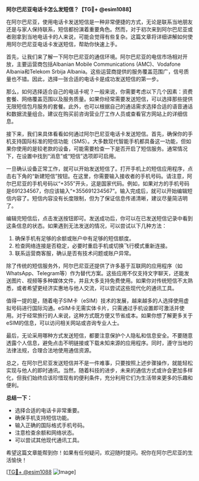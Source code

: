 **阿尔巴尼亚电话卡怎么发短信？【TG💪+ @esim1088】**

在阿尔巴尼亚，使用电话卡发送短信是一种非常便捷的方式，无论是联系当地朋友还是与家人保持联系，短信都扮演着重要角色。然而，对于初次来到阿尔巴尼亚或者刚拿到当地电话卡的人来说，可能会觉得有些复杂。这篇文章将详细讲解如何使用阿尔巴尼亚电话卡发送短信，帮助你快速上手。

首先，让我们来了解一下阿尔巴尼亚的通信环境。阿尔巴尼亚的电信市场相对开放，主要运营商包括Albanian Mobile Communications (AMC)、Vodafone Albania和Telekom Srbija Albania。这些运营商提供的服务覆盖范围广，信号质量也不错。因此，选择一张合适的电话卡是成功发送短信的第一步。

那么，如何选择适合自己的电话卡呢？一般来说，你需要考虑以下几个因素：资费套餐、网络覆盖范围以及服务质量。如果你经常需要发送短信，可以选择那些提供无限短信包月服务的套餐。此外，也可以根据自己的通话需求选择合适的语音通话和数据流量组合。建议在购买前咨询营业厅工作人员或查看官方网站上的详细信息。

接下来，我们来具体看看如何通过阿尔巴尼亚电话卡发送短信。首先，确保你的手机支持国际标准的短信功能（SMS）。大多数现代智能手机都具备这一功能，但如果你使用的是较老款的设备，可能需要检查一下是否开启了短信服务。通常情况下，在设置中找到“消息”或“短信”选项即可启用。

一旦确认设备正常工作，就可以开始发送短信了。打开手机上的短信应用程序，点击右下角的“新建短信”按钮。在这里，你需要输入接收者的手机号码。请注意，阿尔巴尼亚的手机号码以“+355”开头，这是国家代码。例如，如果对方的手机号码是691234567，你应该输入“+355691234567”。输入完成后，就可以开始编辑短信内容了。短信内容没有长度限制，但为了保证信息传递清晰，建议尽量简洁明了。

编辑完短信后，点击发送按钮即可。发送成功后，你可以在已发送短信记录中看到这条信息的状态。如果遇到无法发送的情况，可以尝试以下几种方法：

1. 确保手机有足够的余额或账户中有足够的短信额度。
2. 检查网络连接是否稳定，必要时重启手机或切换飞行模式重新连接。
3. 联系运营商客服，确认是否有技术问题或账户异常。

除了传统的短信服务外，阿尔巴尼亚还提供了许多基于互联网的应用程序（如WhatsApp、Telegram等）作为替代方案。这些应用不仅支持文字聊天，还能发送图片、视频等多种媒体文件，并且大多支持免费使用。如果你对传统短信不太熟悉，或者希望更经济实惠地与他人交流，可以尝试这些现代化的通讯工具。

值得一提的是，随着电子SIM卡（eSIM）技术的发展，越来越多的人选择使用虚拟号码进行国际沟通。eSIM卡无需实体卡片，只需通过手机设置即可激活并使用。对于经常旅行的人来说，这种方式既方便又节省成本。如果你想了解更多关于eSIM的信息，可以访问相关网站或咨询专业人士。

最后，无论采用哪种方式发送短信，都要注意保护个人隐私和信息安全。不要随意透露个人信息，避免点击不明链接或下载未知来源的应用程序。同时，遵守当地的法律法规，合理合法地使用通信资源。

总之，在阿尔巴尼亚发送短信并不是一件难事，只要按照上述步骤操作，就能轻松实现与他人的即时通讯。当然，随着科技的进步，未来的通信方式或许会更加多样化，但我们始终应该珍惜现有的便利条件，充分利用它们为生活带来更多的乐趣和便利。

**总结一下：**
- 选择合适的电话卡非常重要。
- 确保手机支持短信功能。
- 输入正确的国际格式手机号码。
- 注意检查余额和网络状态。
- 可以尝试其他现代通讯工具。

希望这篇文章能帮到你！如果有任何疑问，欢迎随时提问。祝你在阿尔巴尼亚的生活愉快！

[[TG💪+ @esim1088](https://t.me/s/esim1088) ![Image](https://i.postimg.cc/4NQfJmqS/Snipaste-2025-05-13-00-14-12.png)]